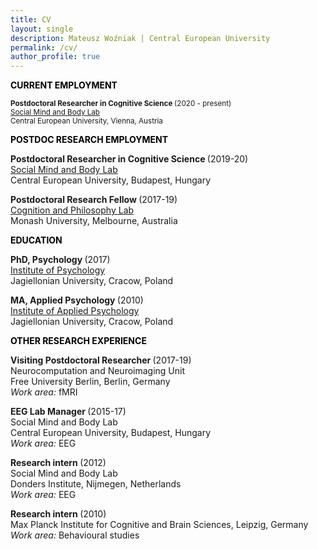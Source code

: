 ```yaml
---
title: CV
layout: single
description: Mateusz Woźniak | Central European University
permalink: /cv/
author_profile: true
---
```



<p><strong><span style="color: #000000;">CURRENT EMPLOYMENT</span></strong></p>

<p style="font-size:smaller"><strong> Postdoctoral Researcher in Cognitive Science </strong>(2020 - present) <br/>
<a href="https://socialmind.ceu.edu/somby" target="_blank">Social Mind and Body Lab</a> <br/>
Central European University, Vienna, Austria<br/></p>
  
<p><strong><span style="color: #000000;">POSTDOC RESEARCH EMPLOYMENT</span></strong></p>

<strong> Postdoctoral Researcher in Cognitive Science </strong>(2019-20) <br/>
<a href="https://socialmind.ceu.edu/somby" target="_blank">Social Mind and Body Lab</a> <br/>
Central European University, Budapest, Hungary<br/>

<strong> Postdoctoral Research Fellow </strong>(2017-19) <br/>
<a href="https://www.monash.edu/arts/cognition-and-philosophy-lab" target="_blank">Cognition and Philosophy Lab</a> <br/>
Monash University, Melbourne, Australia <br/>

  
<p><strong><span style="color: #000000;">EDUCATION </span></strong></p>

<strong>PhD, Psychology </strong>(2017)<br />
<a href="https://psychologia.uj.edu.pl/en_GB/start" target="_blank">Institute of Psychology</a><br />
Jagiellonian University, Cracow, Poland<br />

<strong>MA, Applied Psychology </strong>(2010)<br />
<a href="https://ips.uj.edu.pl/en_GB/start-en" target="_blank">Institute of Applied Psychology</a><br />
Jagiellonian University, Cracow, Poland<br />


<p><strong><span style="color: #000000;">OTHER RESEARCH EXPERIENCE</span></strong></p>

<strong>Visiting Postdoctoral Researcher </strong>(2017-19)<br />
Neurocomputation and Neuroimaging Unit <br/>
Free University Berlin, Berlin, Germany<br/>
<em>Work area: </em>fMRI<br />

<strong>EEG Lab Manager </strong>(2015-17)<br />
Social Mind and Body Lab <br/>
Central European University, Budapest, Hungary<br/>
<em>Work area: </em>EEG<br />

<strong>Research intern </strong>(2012)<br />
Social Mind and Body Lab <br/>
Donders Institute, Nijmegen, Netherlands<br/>
<em>Work area: </em>EEG<br />

<strong>Research intern </strong>(2010)<br />
Max Planck Institute for Cognitive and Brain Sciences, Leipzig, Germany<br/>
<em>Work area: </em>Behavioural studies<br />

  
